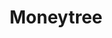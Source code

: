---
title: Moneytree
slug: moneytree
updated-on: '2024-05-30T13:44:31.749Z'
created-on: '2024-05-30T13:41:46.671Z'
published-on: '2024-05-30T13:54:32.469Z'
f_city-state-2:
- cms/city/vista-ca.md
- cms/city/glendora-ca.md
- cms/city/oceanside-ca.md
- cms/city/englewood-co.md
- cms/city/arvada-co.md
- cms/city/aurora-co.md
- cms/city/eagle-id.md
- cms/city/emmett-id.md
- cms/city/lewiston-id.md
- cms/city/fruitland-id.md
- cms/city/meridian-id.md
- cms/city/pocatello-id.md
- cms/city/boise-id.md
- cms/city/nampa-id.md
- cms/city/caldwell-id.md
- cms/city/hurley-ms.md
- cms/city/sparks-nv.md
- cms/city/reno-nv.md
- cms/city/henderson-nv.md
- cms/city/vernon-wa.md
- cms/city/monroe-wa.md
- cms/city/kirkland-wa.md
- cms/city/bellingham-wa.md
- cms/city/bremerton-wa.md
- cms/city/poulsbo-wa.md
- cms/city/vancouver-wa.md
- cms/city/marysville-wa.md
- cms/city/richland-wa.md
- cms/city/sunnyside-wa.md
- cms/city/wenatchee-wa.md
- cms/city/spokane-wa.md
- cms/city/longview-wa.md
- cms/city/bellevue-wa.md
- cms/city/bothell-wa.md
- cms/city/lynnwood-wa.md
- cms/city/pasco-wa.md
- cms/city/kent-wa.md
- cms/city/silverdale-wa.md
- cms/city/tacoma-wa.md
- cms/city/yakima-wa.md
- cms/city/burien-wa.md
- cms/city/kennewick-wa.md
- cms/city/everett-wa.md
- cms/city/renton-wa.md
- cms/city/seattle-wa.md
- cms/city/lakewood-wa.md
- cms/city/heber-springs-ar.md
- cms/city/el-cajon-ca.md
- cms/city/san-ysidro-ca.md
- cms/city/imperial-beach-ca.md
- cms/city/colorado-springs-co.md
- cms/city/twin-falls-id.md
- cms/city/carson-city-nv.md
- cms/city/airway-heights-wa.md
- cms/city/oak-harbor-wa.md
- cms/city/walla-walla-wa.md
- cms/city/port-orchard-wa.md
- cms/city/federal-way-wa.md
- cms/city/north-las-vegas-nv.md
f_locations:
- cms/payday-loan/moneytree-21855.md
- cms/payday-loan/moneytree-21856.md
- cms/payday-loan/moneytree-21857.md
- cms/payday-loan/moneytree-21858.md
- cms/payday-loan/moneytree-21859.md
- cms/payday-loan/moneytree-21860.md
- cms/payday-loan/moneytree-21861.md
- cms/payday-loan/moneytree-21862.md
- cms/payday-loan/moneytree-21863.md
- cms/payday-loan/moneytree-21864.md
- cms/payday-loan/moneytree-21865.md
- cms/payday-loan/moneytree-21866.md
- cms/payday-loan/moneytree-21867.md
- cms/payday-loan/moneytree-21868.md
- cms/payday-loan/moneytree-21869.md
- cms/payday-loan/moneytree-21870.md
- cms/payday-loan/moneytree-21871.md
- cms/payday-loan/moneytree-21872.md
- cms/payday-loan/moneytree-21873.md
- cms/payday-loan/moneytree-21874.md
- cms/payday-loan/moneytree-21875.md
- cms/payday-loan/moneytree-21876.md
- cms/payday-loan/moneytree-21877.md
- cms/payday-loan/moneytree-21878.md
- cms/payday-loan/moneytree-21879.md
- cms/payday-loan/moneytree-21880.md
- cms/payday-loan/moneytree-21881.md
- cms/payday-loan/moneytree-21882.md
- cms/payday-loan/moneytree-21883.md
- cms/payday-loan/moneytree-21884.md
- cms/payday-loan/moneytree-21885.md
- cms/payday-loan/moneytree-21886.md
- cms/payday-loan/moneytree-21887.md
- cms/payday-loan/moneytree-21888.md
- cms/payday-loan/moneytree-21889.md
- cms/payday-loan/moneytree-21890.md
- cms/payday-loan/moneytree-21891.md
- cms/payday-loan/moneytree-21892.md
- cms/payday-loan/moneytree-21893.md
- cms/payday-loan/moneytree-21894.md
- cms/payday-loan/moneytree-21895.md
- cms/payday-loan/moneytree-21896.md
- cms/payday-loan/moneytree-21897.md
- cms/payday-loan/moneytree-21898.md
- cms/payday-loan/moneytree-21899.md
- cms/payday-loan/moneytree-21900.md
- cms/payday-loan/moneytree-21901.md
- cms/payday-loan/moneytree-21902.md
- cms/payday-loan/moneytree-21903.md
- cms/payday-loan/moneytree-21904.md
- cms/payday-loan/moneytree-21905.md
- cms/payday-loan/moneytree-21906.md
- cms/payday-loan/moneytree-21907.md
- cms/payday-loan/moneytree-21908.md
- cms/payday-loan/moneytree-21909.md
- cms/payday-loan/moneytree-21910.md
- cms/payday-loan/moneytree-21911.md
- cms/payday-loan/moneytree-21912.md
- cms/payday-loan/moneytree-21913.md
- cms/payday-loan/moneytree-21914.md
- cms/payday-loan/moneytree-21915.md
- cms/payday-loan/moneytree-21916.md
- cms/payday-loan/moneytree-21917.md
- cms/payday-loan/moneytree-21918.md
- cms/payday-loan/moneytree-21919.md
- cms/payday-loan/moneytree-21920.md
- cms/payday-loan/moneytree-21921.md
- cms/payday-loan/moneytree-21922.md
- cms/payday-loan/moneytree-21923.md
- cms/payday-loan/moneytree-21924.md
- cms/payday-loan/moneytree-21925.md
- cms/payday-loan/moneytree-21926.md
- cms/payday-loan/moneytree-21927.md
- cms/payday-loan/moneytree-21928.md
- cms/payday-loan/moneytree-21929.md
- cms/payday-loan/moneytree-21930.md
- cms/payday-loan/moneytree-21931.md
- cms/payday-loan/moneytree-21932.md
- cms/payday-loan/moneytree-21933.md
- cms/payday-loan/moneytree-21934.md
- cms/payday-loan/moneytree-21935.md
- cms/payday-loan/moneytree-21936.md
- cms/payday-loan/moneytree-21937.md
- cms/payday-loan/moneytree-21938.md
- cms/payday-loan/moneytree-21939.md
- cms/payday-loan/moneytree-21940.md
- cms/payday-loan/moneytree-21941.md
- cms/payday-loan/moneytree-21942.md
- cms/payday-loan/moneytree-21943.md
- cms/payday-loan/moneytree-21944.md
- cms/payday-loan/moneytree-21945.md
- cms/payday-loan/moneytree-21946.md
- cms/payday-loan/moneytree-21947.md
- cms/payday-loan/moneytree-21948.md
- cms/payday-loan/moneytree-21949.md
- cms/payday-loan/moneytree-21950.md
- cms/payday-loan/moneytree-21951.md
- cms/payday-loan/moneytree-21952.md
- cms/payday-loan/moneytree-21953.md
- cms/payday-loan/moneytree-21954.md
- cms/payday-loan/moneytree-21955.md
- cms/payday-loan/moneytree-21956.md
- cms/payday-loan/moneytree-21957.md
- cms/payday-loan/moneytree-21958.md
- cms/payday-loan/moneytree-21959.md
- cms/payday-loan/moneytree-21960.md
- cms/payday-loan/moneytree-21961.md
- cms/payday-loan/moneytree-21962.md
- cms/payday-loan/moneytree-21963.md
- cms/payday-loan/moneytree-21964.md
- cms/payday-loan/moneytree-21965.md
- cms/payday-loan/moneytree-21966.md
- cms/payday-loan/moneytree-21967.md
- cms/payday-loan/moneytree-21968.md
- cms/payday-loan/moneytree-21969.md
- cms/payday-loan/moneytree-21970.md
- cms/payday-loan/moneytree-21971.md
- cms/payday-loan/moneytree-21972.md
- cms/payday-loan/moneytree-21973.md
- cms/payday-loan/moneytree-21974.md
- cms/payday-loan/moneytree-21975.md
- cms/payday-loan/moneytree-21976.md
- cms/payday-loan/moneytree-21977.md
- cms/payday-loan/moneytree-21978.md
- cms/payday-loan/moneytree-21979.md
- cms/payday-loan/moneytree-21980.md
- cms/payday-loan/moneytree-21981.md
- cms/payday-loan/moneytree-21982.md
- cms/payday-loan/moneytree-21983.md
f_states:
- cms/state/california.md
- cms/state/colorado.md
- cms/state/idaho.md
- cms/state/mississippi.md
- cms/state/nevada.md
- cms/state/washington.md
- cms/state/arkansas.md
layout: '[company].html'
tags: company
---